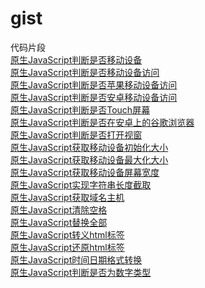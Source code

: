 # gist
代码片段<br>
[原生JavaScript判断是否移动设备](https://github.com/xiaojugit/gist/blob/master/src/isMobile.js)<br>
[原生JavaScript判断是否移动设备访问](https://github.com/xiaojugit/gist/blob/master/src/isMobileUserAgent.js)<br>
[原生JavaScript判断是否苹果移动设备访问](https://github.com/xiaojugit/gist/blob/master/src/isAppleMobileDevice.js)<br>
[原生JavaScript判断是否安卓移动设备访问](https://github.com/xiaojugit/gist/blob/master/src/isAndroidMobileDevice.js)<br>
[原生JavaScript判断是否Touch屏幕](https://github.com/xiaojugit/gist/blob/master/src/isTouchScreen.js)<br>
[原生JavaScript判断是否在安卓上的谷歌浏览器](https://github.com/xiaojugit/gist/blob/master/src/isNewChromeOnAndroid.js)<br>
[原生JavaScript判断是否打开视窗](https://github.com/xiaojugit/gist/blob/master/src/isViewportOpen.js)<br>
[原生JavaScript获取移动设备初始化大小](https://github.com/xiaojugit/gist/blob/master/src/getInitZoom.js)<br>
[原生JavaScript获取移动设备最大化大小](https://github.com/xiaojugit/gist/blob/master/src/getZoom.js)<br>
[原生JavaScript获取移动设备屏幕宽度](https://github.com/xiaojugit/gist/blob/master/src/getScreenWidth.js)<br>
[原生JavaScript实现字符串长度截取](https://github.com/xiaojugit/gist/blob/master/src/cutstr.js)<br>
[原生JavaScript获取域名主机](https://github.com/xiaojugit/gist/blob/master/src/getHost.js)<br>
[原生JavaScript清除空格](https://github.com/xiaojugit/gist/blob/master/src/trim.js)<br>
[原生JavaScript替换全部](https://github.com/xiaojugit/gist/blob/master/src/replaceAll.js)<br>
[原生JavaScript转义html标签](https://github.com/xiaojugit/gist/blob/master/src/HtmlEncode.js)<br>
[原生JavaScript还原html标签](https://github.com/xiaojugit/gist/blob/master/src/HtmlDecode.js)<br>
[原生JavaScript时间日期格式转换](https://github.com/xiaojugit/gist/blob/master/src/formatDate.js)<br>
[原生JavaScript判断是否为数字类型](https://github.com/xiaojugit/gist/blob/master/src/formatDate.js)<br>
